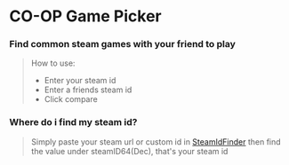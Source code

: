 # CO-OP Game Picker
### Find common steam games with your friend to play

> How to use:
> - Enter your steam id
> - Enter a friends steam id
> - Click compare

### Where do i find my steam id?
> Simply paste your steam url or custom id in [SteamIdFinder](https://www.steamidfinder.com/) then find the value under steamID64(Dec), that's your steam id
